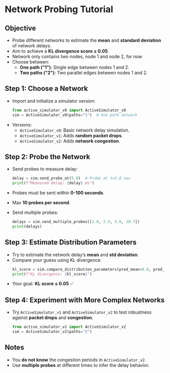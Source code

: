 # Network Probing Tutorial

## Objective
- Probe different networks to estimate the **mean** and **standard deviation** of network delays.
- Aim to achieve a **KL divergence score ≤ 0.05**.
- Network only contains two nodes, node 1 and node 2, for now
- Choose between:
  - **One path ("1")**: Single edge between nodes 1 and 2.
  - **Two paths ("2")**: Two parallel edges between nodes 1 and 2.

## Step 1: Choose a Network
- Import and initialize a simulator version:
  ```python
  from active_simulator_v0 import ActiveSimulator_v0
  sim = ActiveSimulator_v0(paths="1")  # One path network
  ```
- Versions:
  - `ActiveSimulator_v0`: Basic network delay simulation.
  - `ActiveSimulator_v1`: Adds **random packet drops**.
  - `ActiveSimulator_v2`: Adds **network congestion**.

## Step 2: Probe the Network
- Send probes to measure delay:
  ```python
  delay = sim.send_probe_at(5.0)  # Probe at t=5.0 sec
  print(f"Measured delay: {delay} ms")
  ```
- Probes must be sent within **0-100 seconds**.
- Max **10 probes per second**.

- Send multiple probes:
  ```python
  delays = sim.send_multiple_probes([1.0, 2.5, 3.0, 10.7])
  print(delays)
  ```

## Step 3: Estimate Distribution Parameters
- Try to estimate the network delay’s **mean** and **std deviation**.
- Compare your guess using KL divergence:
  ```python
  kl_score = sim.compare_distribution_parameters(pred_mean=0.8, pred_std=0.15)
  print(f"KL divergence: {kl_score}")
  ```
- Your goal: **KL score ≤ 0.05** ✅

## Step 4: Experiment with More Complex Networks
- Try `ActiveSimulator_v1` and `ActiveSimulator_v2` to test robustness against **packet drops** and **congestion**.
  ```python
  from active_simulator_v2 import ActiveSimulator_v2
  sim = ActiveSimulator_v2(paths="2")
  ```

## Notes
- You **do not know** the congestion periods in `ActiveSimulator_v2`.
- Use **multiple probes** at different times to infer the delay behavior.
